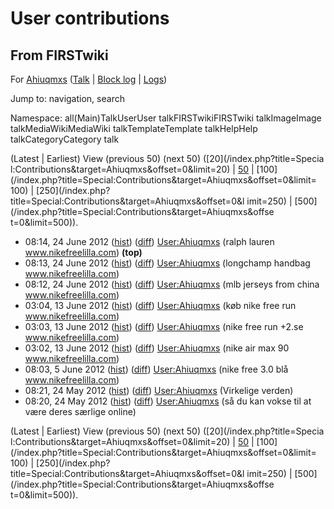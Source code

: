# User contributions

## From FIRSTwiki

For [Ahiuqmxs](User:Ahiuqmxs "User:Ahiuqmxs") ([Talk](/index.php?title=User_talk:Ahiuqmxs&action=edit "User talk:Ahiuqmxs") | [Block log](/index.php?title=Special:Log&type=block&page=User:Ahiuqmxs "Special:Log") | [Logs](/index.php?title=Special:Log&user=Ahiuqmxs "Special:Log"))

Jump to: navigation, search

Namespace: all(Main)TalkUserUser talkFIRSTwikiFIRSTwiki talkImageImage talkMediaWikiMediaWiki talkTemplateTemplate talkHelpHelp talkCategoryCategory talk

(Latest | Earliest) View (previous 50) (next 50) ([20](/index.php?title=Specia
l:Contributions&target=Ahiuqmxs&offset=0&limit=20) | [50](/index.php?title=Special:Contributions&target=Ahiuqmxs&offset=0&limit=50) | [100](/index.php?title=Special:Contributions&target=Ahiuqmxs&offset=0&limit=
100) | [250](/index.php?title=Special:Contributions&target=Ahiuqmxs&offset=0&l
imit=250) | [500](/index.php?title=Special:Contributions&target=Ahiuqmxs&offse
t=0&limit=500)).

- 08:14, 24 June 2012 ([hist](/index.php?title=User:Ahiuqmxs&action=history "User:Ahiuqmxs")) ([diff](/index.php?title=User:Ahiuqmxs&diff=prev&oldid=164966 "User:Ahiuqmxs")) [User:Ahiuqmxs](User:Ahiuqmxs "User:Ahiuqmxs") (ralph lauren www.nikefreelilla.com) **(top)**
- 08:13, 24 June 2012 ([hist](/index.php?title=User:Ahiuqmxs&action=history "User:Ahiuqmxs")) ([diff](/index.php?title=User:Ahiuqmxs&diff=prev&oldid=164963 "User:Ahiuqmxs")) [User:Ahiuqmxs](User:Ahiuqmxs "User:Ahiuqmxs") (longchamp handbag www.nikefreelilla.com)
- 08:12, 24 June 2012 ([hist](/index.php?title=User:Ahiuqmxs&action=history "User:Ahiuqmxs")) ([diff](/index.php?title=User:Ahiuqmxs&diff=prev&oldid=164961 "User:Ahiuqmxs")) [User:Ahiuqmxs](User:Ahiuqmxs "User:Ahiuqmxs") (mlb jerseys from china www.nikefreelilla.com)
- 03:04, 13 June 2012 ([hist](/index.php?title=User:Ahiuqmxs&action=history "User:Ahiuqmxs")) ([diff](/index.php?title=User:Ahiuqmxs&diff=prev&oldid=139352 "User:Ahiuqmxs")) [User:Ahiuqmxs](User:Ahiuqmxs "User:Ahiuqmxs") (køb nike free run www.nikefreelilla.com)
- 03:03, 13 June 2012 ([hist](/index.php?title=User:Ahiuqmxs&action=history "User:Ahiuqmxs")) ([diff](/index.php?title=User:Ahiuqmxs&diff=prev&oldid=139349 "User:Ahiuqmxs")) [User:Ahiuqmxs](User:Ahiuqmxs "User:Ahiuqmxs") (nike free run +2.se www.nikefreelilla.com)
- 03:02, 13 June 2012 ([hist](/index.php?title=User:Ahiuqmxs&action=history "User:Ahiuqmxs")) ([diff](/index.php?title=User:Ahiuqmxs&diff=prev&oldid=139348 "User:Ahiuqmxs")) [User:Ahiuqmxs](User:Ahiuqmxs "User:Ahiuqmxs") (nike air max 90 www.nikefreelilla.com)
- 08:03, 5 June 2012 ([hist](/index.php?title=User:Ahiuqmxs&action=history "User:Ahiuqmxs")) ([diff](/index.php?title=User:Ahiuqmxs&diff=prev&oldid=124258 "User:Ahiuqmxs")) [User:Ahiuqmxs](User:Ahiuqmxs "User:Ahiuqmxs") (nike free 3.0 blå www.nikefreelilla.com)
- 08:21, 24 May 2012 ([hist](/index.php?title=User:Ahiuqmxs&action=history "User:Ahiuqmxs")) ([diff](/index.php?title=User:Ahiuqmxs&diff=prev&oldid=112338 "User:Ahiuqmxs")) [User:Ahiuqmxs](User:Ahiuqmxs "User:Ahiuqmxs") (Virkelige verden)
- 08:20, 24 May 2012 ([hist](/index.php?title=User:Ahiuqmxs&action=history "User:Ahiuqmxs")) ([diff](/index.php?title=User:Ahiuqmxs&diff=prev&oldid=112337 "User:Ahiuqmxs")) [User:Ahiuqmxs](User:Ahiuqmxs "User:Ahiuqmxs") (så du kan vokse til at være deres særlige online)

(Latest | Earliest) View (previous 50) (next 50) ([20](/index.php?title=Specia
l:Contributions&target=Ahiuqmxs&offset=0&limit=20) | [50](/index.php?title=Special:Contributions&target=Ahiuqmxs&offset=0&limit=50) | [100](/index.php?title=Special:Contributions&target=Ahiuqmxs&offset=0&limit=
100) | [250](/index.php?title=Special:Contributions&target=Ahiuqmxs&offset=0&l
imit=250) | [500](/index.php?title=Special:Contributions&target=Ahiuqmxs&offse
t=0&limit=500)).
